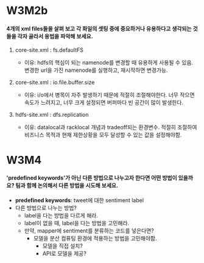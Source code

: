 # W3M2b
#### 4개의 xml files들을 살펴 보고 각 화일의 셋팅 중에 중요하거나 유용하다고 생각되는 것들을 각자 골라서 용법을 파악해 보세요. 

1. core-site.xml : fs.defaultFS
    - 이유: hdfs의 핵심이 되는 namenode를 변경할 때 유용하게 사용될 수 있음. 변경한 url을 가진 namenode를 실행하고, 재시작하면 변경가능. 

2. core-site.xml : io.file.buffer.size
    - 이유: i/o에서 병목이 자주 발생하기 때문에 적절히 조절해야한다. 너무 작으면 속도가 느려지고, 너무 크게 설정되면 버퍼마다 빈 공간이 많이 발생한다. 

3. hdfs-site.xml : dfs.replication
    - 이유: datalocal과 racklocal 개념과 tradeoff되는 환경변수. 적절히 조절하여 비즈니스 목적과 현재 제한상황을 모두 달성할 수 있는 값을 설정해야함.

# W3M4
#### 'predefined keywords'가 아닌 다른 방법으로 나누고자 한다면 어떤 방법이 있을까요? 팀과 함께 논의해서 다른 방법을 시도해 보세요.

- **predefined keywords**: tweet에 대한 sentiment label
- 다른 방법으로 나누는 방법?
    - label을 다는 방법을 다르게 해라.
    - label이 없을 때, label을 다는 방법을 고민해라.
    - 만약, mapper에 sentiment를 분류하는 코드를 넣은다면?
        - 모델을 분산 컴퓨팅 환경에 적용하는 방법을 고민해야함.
            - 모델을 직접 설치?
            - API로 모델을 제공?